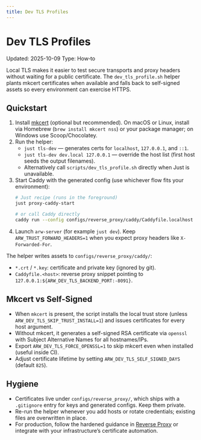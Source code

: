 ```yaml
---
title: Dev TLS Profiles
---
```


# Dev TLS Profiles
Updated: 2025-10-09
Type: How‑to

Local TLS makes it easier to test secure transports and proxy headers without waiting for a public certificate. The `dev_tls_profile.sh` helper plants mkcert certificates when available and falls back to self-signed assets so every environment can exercise HTTPS.

## Quickstart

1. Install [mkcert](https://github.com/FiloSottile/mkcert) (optional but recommended). On macOS or Linux, install via Homebrew (`brew install mkcert nss`) or your package manager; on Windows use Scoop/Chocolatey.
2. Run the helper:
   - `just tls-dev` — generates certs for `localhost`, `127.0.0.1`, and `::1`.
   - `just tls-dev dev.local 127.0.0.1` — override the host list (first host seeds the output filenames).
   - Alternatively call `scripts/dev_tls_profile.sh` directly when Just is unavailable.
3. Start Caddy with the generated config (use whichever flow fits your environment):
   ```bash
   # Just recipe (runs in the foreground)
   just proxy-caddy-start

   # or call Caddy directly
   caddy run --config configs/reverse_proxy/caddy/Caddyfile.localhost
   ```
4. Launch `arw-server` (for example `just dev`). Keep `ARW_TRUST_FORWARD_HEADERS=1` when you expect proxy headers like `X-Forwarded-For`.

The helper writes assets to `configs/reverse_proxy/caddy/`:
- `*.crt` / `*.key`: certificate and private key (ignored by git).
- `Caddyfile.<host>`: reverse proxy snippet pointing to `127.0.0.1:${ARW_DEV_TLS_BACKEND_PORT:-8091}`.

## Mkcert vs Self-Signed

- When `mkcert` is present, the script installs the local trust store (unless `ARW_DEV_TLS_SKIP_TRUST_INSTALL=1`) and issues certificates for every host argument.
- Without mkcert, it generates a self-signed RSA certificate via `openssl` with Subject Alternative Names for all hostnames/IPs.
- Export `ARW_DEV_TLS_FORCE_OPENSSL=1` to skip mkcert even when installed (useful inside CI).
- Adjust certificate lifetime by setting `ARW_DEV_TLS_SELF_SIGNED_DAYS` (default `825`).

## Hygiene

- Certificates live under `configs/reverse_proxy/`, which ships with a `.gitignore` entry for keys and generated configs. Keep them private.
- Re-run the helper whenever you add hosts or rotate credentials; existing files are overwritten in place.
- For production, follow the hardened guidance in [Reverse Proxy](reverse_proxy.md) or integrate with your infrastructure’s certificate automation.
